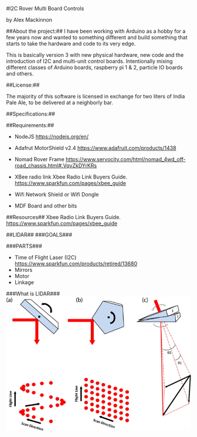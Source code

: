 #I2C Rover Multi Board Controls

by Alex Mackinnon

##About the project:##
I have been working with Arduino as a hobby for a few years now and wanted to something different and build something that starts to take the hardware and code to its very edge. 

This is basically version 3 with new physical hardware, new code and the introduction of I2C and multi-unit control boards. Intentionally mixing different classes of Arduino boards, raspberry pi 1 & 2, particle IO boards and others.




##License:##

The majority of this software is licensed in exchange for two liters
of India Pale Ale, to be delivered at a neighborly bar.

##Specifications:##



##Requirements:##

* NodeJS
  https://nodejs.org/en/

* Adafrut MotorShield v2.4
https://www.adafruit.com/products/1438

* Nomad Rover Frame
https://www.servocity.com/html/nomad_4wd_off-road_chassis.html#.VqvZkDYrKRs

* XBee radio link 
Xbee Radio Link Buyers Guide. 
https://www.sparkfun.com/pages/xbee_guide

* Wifi Network Shield or Wifi Dongle

* MDF Board and other bits

##Resources##
Xbee Radio Link Buyers Guide. 
https://www.sparkfun.com/pages/xbee_guide


##LIDAR##
###GOALS###


###PARTS###
* Time of Flight Laser (I2C)
https://www.sparkfun.com/products/retired/13680
* Mirrors
* Motor
* Linkage




###What is LIDAR###
![Lidar](https://raw.githubusercontent.com/alexmac131/rover2016/master/images/LIDARMIRRORS.jpg)

